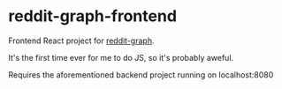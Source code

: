 # reddit-graph-frontend

Frontend React project for [reddit-graph](https://github.com/Shadoka/reddit-graph).

It's the first time ever for me to do JS, so it's probably aweful.

Requires the aforementioned backend project running on localhost:8080
